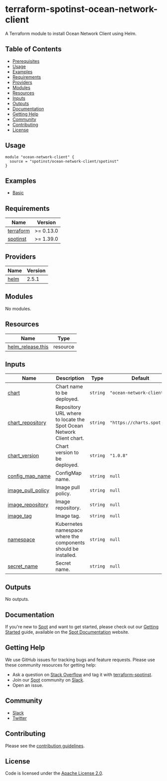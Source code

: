 # terraform-spotinst-ocean-network-client
A Terraform module to install Ocean Network Client using Helm.

## Table of Contents

- [Prerequisites](#prerequisites)
- [Usage](#usage)
- [Examples](#examples)
- [Requirements](#requirements)
- [Providers](#providers)
- [Modules](#modules)
- [Resources](#resources)
- [Inputs](#inputs)
- [Outputs](#outputs)
- [Documentation](#documentation)
- [Getting Help](#getting-help)
- [Community](#community)
- [Contributing](#contributing)
- [License](#license)

## Usage

```hcl
module "ocean-network-client" {
  source = "spotinst/ocean-network-client/spotinst"
}
```

## Examples

- [Basic](examples/basic)

<!-- BEGINNING OF PRE-COMMIT-TERRAFORM DOCS HOOK -->
## Requirements

| Name | Version |
|------|---------|
| <a name="requirement_terraform"></a> [terraform](#requirement\_terraform) | >= 0.13.0 |
| <a name="requirement_spotinst"></a> [spotinst](#requirement\_spotinst) | >= 1.39.0 |

## Providers

| Name | Version |
|------|---------|
| <a name="provider_helm"></a> [helm](#provider\_helm) | 2.5.1 |

## Modules

No modules.

## Resources

| Name | Type |
|------|------|
| [helm_release.this](https://registry.terraform.io/providers/hashicorp/helm/latest/docs/resources/release) | resource |

## Inputs

| Name | Description | Type | Default | Required |
|------|-------------|------|---------|:--------:|
| <a name="input_chart"></a> [chart](#input\_chart) | Chart name to be deployed. | `string` | `"ocean-network-client"` | no |
| <a name="input_chart_repository"></a> [chart\_repository](#input\_chart\_repository) | Repository URL where to locate the Spot Ocean Network Client chart. | `string` | `"https://charts.spot.io"` | no |
| <a name="input_chart_version"></a> [chart\_version](#input\_chart\_version) | Chart version to be deployed. | `string` | `"1.0.8"` | no |
| <a name="input_config_map_name"></a> [config\_map\_name](#input\_config\_map\_name) | ConfigMap name. | `string` | `null` | no |
| <a name="input_image_pull_policy"></a> [image\_pull\_policy](#input\_image\_pull\_policy) | Image pull policy. | `string` | `null` | no |
| <a name="input_image_repository"></a> [image\_repository](#input\_image\_repository) | Image repository. | `string` | `null` | no |
| <a name="input_image_tag"></a> [image\_tag](#input\_image\_tag) | Image tag. | `string` | `null` | no |
| <a name="input_namespace"></a> [namespace](#input\_namespace) | Kubernetes namespace where the components should be installed. | `string` | `null` | no |
| <a name="input_secret_name"></a> [secret\_name](#input\_secret\_name) | Secret name. | `string` | `null` | no |

## Outputs

No outputs.
<!-- END OF PRE-COMMIT-TERRAFORM DOCS HOOK -->

## Documentation

If you're new to [Spot](https://spot.io/) and want to get started, please check out our [Getting Started](https://docs.spot.io/connect-your-cloud-provider/) guide, available on the [Spot Documentation](https://docs.spot.io/) website.

## Getting Help

We use GitHub issues for tracking bugs and feature requests. Please use these community resources for getting help:

- Ask a question on [Stack Overflow](https://stackoverflow.com/) and tag it with [terraform-spotinst](https://stackoverflow.com/questions/tagged/terraform-spotinst/).
- Join our [Spot](https://spot.io/) community on [Slack](http://slack.spot.io/).
- Open an issue.

## Community

- [Slack](http://slack.spot.io/)
- [Twitter](https://twitter.com/spot_hq/)

## Contributing

Please see the [contribution guidelines](.github/CONTRIBUTING.md).

## License

Code is licensed under the [Apache License 2.0](LICENSE).

